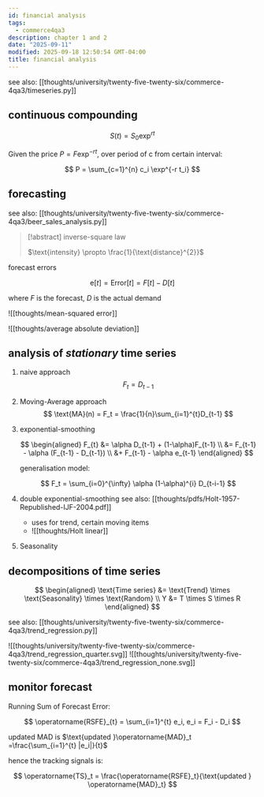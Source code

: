 ```yaml
---
id: financial analysis
tags:
  - commerce4qa3
description: chapter 1 and 2
date: "2025-09-11"
modified: 2025-09-18 12:50:54 GMT-04:00
title: financial analysis
---
```


see also: [[thoughts/university/twenty-five-twenty-six/commerce-4qa3/timeseries.py]]

## continuous compounding

$$
S(t) = S_{0}\exp^{rt}
$$

Given the price $P=F \exp^{-rt}$, over period of c from certain interval:

$$
P = \sum_{c=1}^{n} c_i \exp^{-r t_i}
$$

## forecasting

see also: [[thoughts/university/twenty-five-twenty-six/commerce-4qa3/beer_sales_analysis.py]]

> [!abstract] inverse-square law
>
> $\text{intensity} \propto \frac{1}{\text{distance}^{2}}$

forecast errors

$$
\text{e}[t] = \text{Error}[t] = F[t] - D[t]
$$

where $F$ is the forecast, $D$ is the actual demand

![[thoughts/mean-squared error]]

![[thoughts/average absolute deviation]]

## analysis of _stationary_ time series

1. naive approach
   $$
   F_t = D_{t-1}
   $$
2. Moving-Average approach
   $$
   \text{MA}(n) = F_t = \frac{1}{n}\sum_{i=1}^{t}D_{t-1}
   $$
3. exponential-smoothing

   $$
   \begin{aligned}
   F_{t} &= \alpha D_{t-1} + (1-\alpha)F_{t-1} \\
   &= F_{t-1} - \alpha (F_{t-1} - D_{t-1}) \\
   &+ F_{t-1} - \alpha e_{t-1}
   \end{aligned}
   $$

   generalisation model:

   $$
   F_t = \sum_{i=0}^{\infty} \alpha (1-\alpha)^{i} D_{t-i-1}
   $$

4. double exponential-smoothing
   see also: [[thoughts/pdfs/Holt-1957-Republished-IJF-2004.pdf]]
   - uses for trend, certain moving items
   - ![[thoughts/Holt linear]]
5. Seasonality

## decompositions of time series

$$
\begin{aligned}
\text{Time series} &= \text{Trend} \times \text{Seasonality} \times \text{Random} \\
Y &= T \times S \times R
\end{aligned}
$$

see also: [[thoughts/university/twenty-five-twenty-six/commerce-4qa3/trend_regression.py]]

![[thoughts/university/twenty-five-twenty-six/commerce-4qa3/trend_regression_quarter.svg]]
![[thoughts/university/twenty-five-twenty-six/commerce-4qa3/trend_regression_none.svg]]

## monitor forecast

Running Sum of Forecast Error:

$$
\operatorname{RSFE}_{t} = \sum_{i=1}^{t} e_i, e_i = F_i - D_i
$$

updated MAD is $\text{updated }\operatorname{MAD}_t =\frac{\sum_{i=1}^{t} |e_i|}{t}$

hence the tracking signals is:

$$
\operatorname{TS}_t = \frac{\operatorname{RSFE}_t}{\text{updated } \operatorname{MAD}_t}
$$
